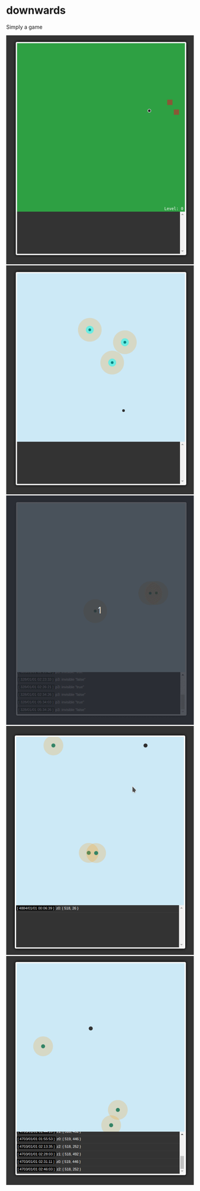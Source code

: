 # downwards

Simply a game

![](./static/downward5.gif)
![](./static/downward4.gif)
![](./static/downward3.gif)
![](./static/downward2.gif)
![](./static/downward1.gif)
